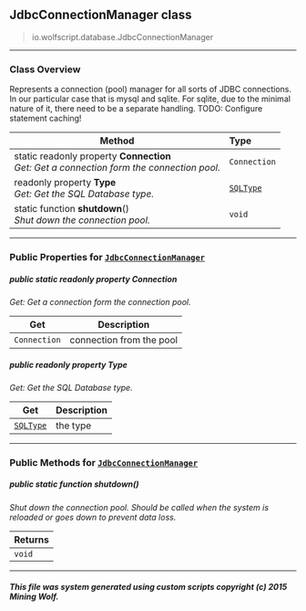 ## JdbcConnectionManager __class__

>io.wolfscript.database.JdbcConnectionManager

---

### Class Overview

Represents a connection (pool) manager for all sorts of JDBC connections. In our particular case that is mysql and sqlite. For sqlite, due to the minimal nature of it, there need to be a separate handling. TODO: Configure statement caching!

Method | Type   
--- | :--- 
static readonly property __Connection__ <br> _Get: Get a connection form the connection pool._ | `Connection`
 readonly property __Type__ <br> _Get: Get the SQL Database type._ | [`SQLType`](SQLType.md)
static function __shutdown__() <br> _Shut down the connection pool._ | `void`



---


### Public Properties for [`JdbcConnectionManager`](JdbcConnectionManager.md)

##### <a id='connection'></a>public static readonly property __Connection__

_Get: Get a connection form the connection pool._

Get | Description
--- | --- 
`Connection` | connection from the pool



##### <a id='type'></a>public  readonly property __Type__

_Get: Get the SQL Database type._

Get | Description
--- | --- 
[`SQLType`](SQLType.md) | the type



---

### Public Methods for [`JdbcConnectionManager`](JdbcConnectionManager.md)

##### <a id='shutdown'></a>public static function __shutdown__()

_Shut down the connection pool. Should be called when the system is reloaded or goes down to prevent data loss._

Returns | 
--- | 
`void` |


---


##### This file was system generated using custom scripts copyright (c) 2015 Mining Wolf.
	

